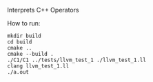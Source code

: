 Interprets C++ Operators

How to run:

```
mkdir build
cd build
cmake ..
cmake --build .
./C1/C1 ../tests/llvm_test_1 ./llvm_test_1.ll
clang llvm_test_1.ll
./a.out
```

